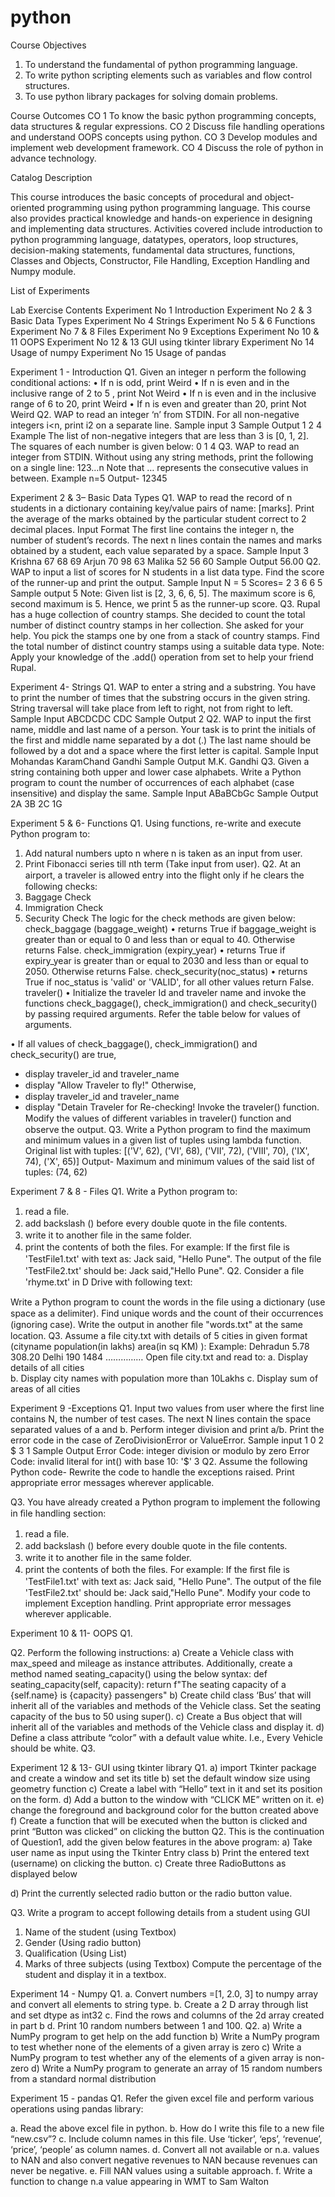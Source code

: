 # python


Course Objectives
1.	To understand the fundamental of python programming language.
2.	To write python scripting elements such as variables and flow control structures.
3.	To use python library packages for solving domain problems.

Course Outcomes 
CO 1	To know the basic python programming concepts, data structures & regular expressions.
CO 2	Discuss file handling operations and understand OOPS concepts using python.
CO 3	Develop modules and implement web development framework.
CO 4	 Discuss the role of python in advance technology.

Catalog Description

This course introduces the basic concepts of procedural and object-oriented programming using python programming language. This course also provides practical knowledge and hands-on experience in designing and implementing data structures. Activities covered include introduction to python programming language, datatypes, operators, loop structures, decision-making statements, fundamental data structures, functions, Classes and Objects, Constructor, File Handling, Exception Handling and Numpy module.

List of Experiments

Lab Exercise	Contents
Experiment No 1	Introduction
Experiment No 2 & 3	Basic Data Types
Experiment No 4	Strings
Experiment No 5 & 6	Functions
Experiment No 7 & 8	Files
Experiment No 9	Exceptions
Experiment No 10 & 11	OOPS
Experiment No 12  & 13	GUI using tkinter library
Experiment No 14 	Usage of numpy 
Experiment No 15	Usage of pandas 

Experiment 1 - Introduction
Q1. Given an integer n perform the following conditional actions:
•	If  n is odd, print Weird
•	If n is even and in the inclusive range of 2  to 5 , print Not Weird
•	If  n is even and in the inclusive range of  6 to 20, print Weird
•	If n is even and greater than 20, print Not Weird
Q2. WAP to read an integer ‘n’ from STDIN. For all non-negative integers i<n, print i2 on a separate line. 
Sample input
3
Sample Output
1
2
4
Example
The list of non-negative integers that are less than 3 is [0, 1, 2]. The squares of each number is given below:
0
1
4
Q3. WAP to read an integer from STDIN. Without using any string methods, print the following on a single line:
123…n
Note that … represents the consecutive values in between.
Example
n=5
Output- 12345


Experiment 2 & 3– Basic Data Types
Q1. WAP to read the record of n students in a dictionary containing key/value pairs of name: [marks]. Print the average of the marks obtained by the particular student correct to 2 decimal places.
Input Format
The first line contains the integer n, the number of student’s records. The next n lines contain the names and marks obtained by a student, each value separated by a space. 
Sample Input
3
Krishna 67 68 69
Arjun 70 98 63
Malika 52 56 60
Sample Output 
56.00
Q2. WAP to input a list of scores for N students in a list data type. Find the score of the runner-up and print the output.
Sample Input
N = 5
Scores= 2 3 6 6 5
Sample output
5
Note:
Given list is [2, 3, 6, 6, 5]. The maximum score is 6, second maximum is 5. Hence, we print 5 as the runner-up score.
Q3. Rupal has a huge collection of country stamps. She decided to count the total number of distinct country stamps in her collection. She asked for your help. You pick the stamps one by one from a stack of country stamps. Find the total number of distinct country stamps using a suitable data type. 
Note: Apply your knowledge of the .add() operation from set to help your friend Rupal.


Experiment 4- Strings 
Q1.  WAP to enter a string and a substring. You have to print the number of times that the substring occurs in the given string. String traversal will take place from left to right, not from right to left.
Sample Input
ABCDCDC
CDC
Sample Output
2
Q2. WAP to input the first name, middle and last name of a person. Your task is to print the initials of the first and middle name separated by a dot (.)
The last name should be followed by a dot and a space where the first letter is capital. 
Sample Input 
Mohandas KaramChand Gandhi
Sample Output
M.K. Gandhi 
Q3. Given a string containing both upper and lower case alphabets. Write a Python program to count the number of occurrences of each alphabet (case insensitive) and display the same.
Sample Input
ABaBCbGc
Sample Output
2A
3B 
2C
1G


Experiment 5 & 6- Functions
Q1. Using functions, re-write and execute Python program to:
1. Add natural numbers upto n where n is taken as an input from user.
2. Print Fibonacci series till nth term (Take input from user).
Q2. At an airport, a traveler is allowed entry into the ﬂight only if he clears the following checks:
1. Baggage Check
2. Immigration Check
3. Security Check
The logic for the check methods are given below:
check_baggage (baggage_weight)
•	returns True if baggage_weight is greater than or equal to 0 and less than or equal to 40. Otherwise returns False.
check_immigration (expiry_year)
•	returns True if expiry_year is greater than or equal to 2030 and less than or equal to 2050. Otherwise returns False.
check_security(noc_status)
•	returns True if noc_status is 'valid' or 'VALID', for all other values return False.
traveler()
•	Initialize the traveler Id and traveler name and invoke the functions check_baggage(), check_immigration() and check_security() by passing required arguments.
Refer the table below for values of arguments.

 
•	If all values of check_baggage(), check_immigration() and check_security() are true, 
-	display traveler_id and traveler_name
-	display "Allow Traveler to ﬂy!"
Otherwise,
-	display traveler_id and traveler_name
-	display "Detain Traveler for Re-checking!
Invoke the traveler() function. Modify the values of diﬀerent variables in traveler() function and observe the output.
Q3. Write a Python program to find the maximum and minimum values in a given list of tuples using lambda function.
Original list with tuples:
[('V', 62), ('VI', 68), ('VII', 72), ('VIII', 70), ('IX', 74), ('X', 65)]
Output-
Maximum and minimum values of the said list of tuples:
(74, 62)


Experiment 7 & 8 - Files 
Q1. Write a Python program to:
1. read a ﬁle.
2. add backslash (\) before every double quote in the ﬁle contents.
3. write it to another ﬁle in the same folder.
4. print the contents of both the ﬁles.
For example:
If the ﬁrst ﬁle is 'TestFile1.txt' with text as:
Jack said, "Hello Pune".
The output of the ﬁle 'TestFile2.txt' should be:
Jack said,\"Hello Pune\".
Q2. Consider a ﬁle 'rhyme.txt' in D Drive with following text:
 
Write a Python program to count the words in the ﬁle using a dictionary (use space as a delimiter). Find unique words and the count of their occurrences (ignoring case). Write the output in another ﬁle "words.txt" at the same location.
Q3. Assume a file city.txt with details of 5 cities in given format (cityname  population(in lakhs) area(in sq KM) ):
Example:
Dehradun 5.78 308.20
Delhi 190 1484
…………… 
Open file city.txt and read to:
a.	Display details of all cities  
b.	Display city names with population more than 10Lakhs 
c.	Display sum of areas of all cities 


Experiment 9 -Exceptions 
Q1. Input two values from user where the first line contains N, the number of test cases.
The next N lines contain the space separated values of a and b. Perform integer division and print a/b. Print the error code in the case of ZeroDivisionError or ValueError.
Sample input
1 0
2 $
3 1
Sample Output
Error Code: integer division or modulo by zero
Error Code: invalid literal for int() with base 10: '$'
3
Q2. Assume the following Python code-
Rewrite the code to handle the exceptions raised. Print appropriate error messages wherever applicable.
  
Q3. You have already created a Python program to implement the following in ﬁle handling section: 
1. read a ﬁle.
2. add backslash (\) before every double quote in the ﬁle contents.
3. write it to another ﬁle in the same folder.
4. print the contents of both the ﬁles.
For example:
If the ﬁrst ﬁle is 'TestFile1.txt' with text as:
Jack said, "Hello Pune".
The output of the ﬁle 'TestFile2.txt' should be:
Jack said,\"Hello Pune\".
Modify your code to implement Exception handling. Print appropriate error messages wherever applicable.



Experiment 10 & 11-  OOPS
Q1. 
 
Q2. Perform the following instructions:
a)	Create a Vehicle class with max_speed and mileage as instance attributes. Additionally, create a method named seating_capacity() using the below syntax:
def seating_capacity(self, capacity):
        return f"The seating capacity of a {self.name} is {capacity} passengers"
b)	Create child class ‘Bus’ that will inherit all of the variables and methods of the Vehicle class. Set the seating capacity of the bus to 50 using super().
c)	Create a Bus object that will inherit all of the variables and methods of the Vehicle class and display it.
d)	Define a class attribute “color” with a default value white. I.e., Every Vehicle should be white.
Q3. 
 
 

Experiment 12 & 13- GUI using tkinter library
Q1.
a)	import Tkinter package and create a window and set its title
b)	set the default window size using geometry function
c)	Create a label with “Hello” text in it and set its position on the form.
d)	Add a button to the window with “CLICK ME” written on it.
e)	change the foreground and background color for the button created above
f)	Create a function that will be executed when the button is clicked and print “Button was clicked” on clicking the button
Q2. This is the continuation of Question1, add the given below features in the above program:
a)	Take user name as input using the Tkinter Entry class
b)	Print the entered text (username) on clicking the button.
c)	Create three RadioButtons as displayed below
 

d)	Print the currently selected radio button or the radio button value.

Q3. Write a program to accept following details from a student using GUI 
1. Name of the student (using Textbox) 
2. Gender (Using radio button) 
3. Qualification (Using List) 
4. Marks of three subjects (using Textbox) 
Compute the percentage of the student and display it in a textbox. 


Experiment 14 - Numpy
Q1.
a. Convert numbers =[1, 2.0, 3] to numpy array and convert all elements to string type. 
b. Create a 2 D array through list and set dtype as int32 
c. Find the rows and columns of the 2d array created in part b 
d. Print 10 random numbers between 1 and 100.
Q2. 
a)	Write a NumPy program to  get help on the add function
b)	Write a NumPy program to test whether none of the elements of a given array is zero
c)	Write a NumPy program to test whether any of the elements of a given array is non-zero
d)	Write a NumPy program to generate an array of 15 random numbers from a standard normal distribution


Experiment 15 - pandas
Q1. Refer the given excel file and perform various operations using pandas library:
 
a.	Read the above excel file in python. 
b.	How do I write this file to a new file “new.csv”? 
c.	Include column names in this file.  Use  ‘ticker’, ‘eps’, ‘revenue’, ‘price’, ‘people’ as column names. 
d.	Convert all not available or n.a. values to NAN and also convert negative revenues to NAN because revenues can never be negative. 
e.	Fill NAN values using a suitable approach. 
f.	Write a function to change n.a value appearing in WMT to Sam Walton



